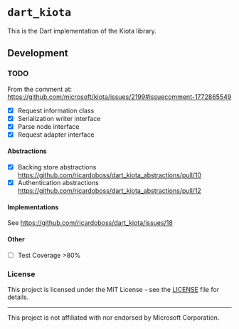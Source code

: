 # `dart_kiota`

This is the Dart implementation of the Kiota library.

## Development

### TODO

From the comment at: https://github.com/microsoft/kiota/issues/2199#issuecomment-1772865549

- [x] Request information class
- [x] Serialization writer interface
- [x] Parse node interface
- [x] Request adapter interface

#### Abstractions

- [x] Backing store abstractions https://github.com/ricardoboss/dart_kiota_abstractions/pull/10
- [x] Authentication abstractions https://github.com/ricardoboss/dart_kiota_abstractions/pull/12

#### Implementations

See https://github.com/ricardoboss/dart_kiota/issues/18

#### Other

- [ ] Test Coverage >80%

### License

This project is licensed under the MIT License - see the [LICENSE](./LICENSE) file for details.

---

This project is not affiliated with nor endorsed by Microsoft Corporation.
